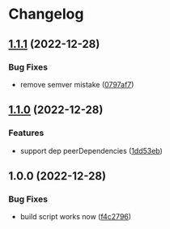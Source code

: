# Changelog

## [1.1.1](https://github.com/tabcat/copy-deps/compare/v1.1.0...v1.1.1) (2022-12-28)


### Bug Fixes

* remove semver mistake ([0797af7](https://github.com/tabcat/copy-deps/commit/0797af7f36b3ed3365ccf1636db25232a37fc0a8))

## [1.1.0](https://github.com/tabcat/copy-deps/compare/v1.0.0...v1.1.0) (2022-12-28)


### Features

* support dep peerDependencies ([1dd53eb](https://github.com/tabcat/copy-deps/commit/1dd53ebb366c61cfc485067f2f077b5e3ef7d6f3))

## 1.0.0 (2022-12-28)


### Bug Fixes

* build script works now ([f4c2796](https://github.com/tabcat/copy-deps/commit/f4c27965d0b5269aa2a5b3e6f59184c4d26a9db1))
